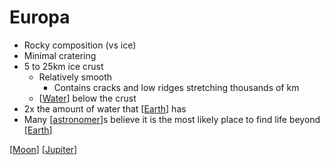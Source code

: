 # Europa

- Rocky composition (vs ice)
- Minimal cratering
- 5 to 25km ice crust
  - Relatively smooth
    - Contains cracks and low ridges stretching thousands of km
  - [[Water]] below the crust
- 2x the amount of water that [[Earth]] has
- Many [[astronomer]]s believe it is the most likely place to find life beyond [[Earth]]

[[Moon]] [[Jupiter]]

[//begin]: # "Autogenerated link references for markdown compatibility"
[Water]: water "Water"
[Earth]: earth "Earth 🜨"
[astronomer]: astronomer "Astronomer"
[Moon]: moon "Moon"
[Jupiter]: jupiter "Jupiter ♃"
[//end]: # "Autogenerated link references"